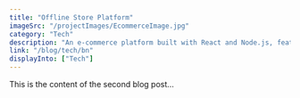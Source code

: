 ```yaml
---
title: "Offline Store Platform"
imageSrc: "/projectImages/EcommerceImage.jpg"
category: "Tech"
description: "An e-commerce platform built with React and Node.js, featuring product listings, product searching, shopping cart, and checkout."
link: "/blog/tech/bn"
displayInto: ["Tech"]
---
```



This is the content of the second blog post...
